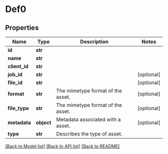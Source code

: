 # Def0

## Properties
Name | Type | Description | Notes
------------ | ------------- | ------------- | -------------
**id** | **str** |  | 
**name** | **str** |  | 
**client_id** | **str** |  | 
**job_id** | **str** |  | [optional] 
**file_id** | **str** |  | [optional] 
**format** | **str** | The mimetype format of the asset. | [optional] 
**file_type** | **str** | The mimetype format of the asset. | [optional] 
**metadata** | **object** | Metadata associated with a asset. | [optional] 
**type** | **str** | Describes the type of asset. | 

[[Back to Model list]](../README.md#documentation-for-models) [[Back to API list]](../README.md#documentation-for-api-endpoints) [[Back to README]](../README.md)

